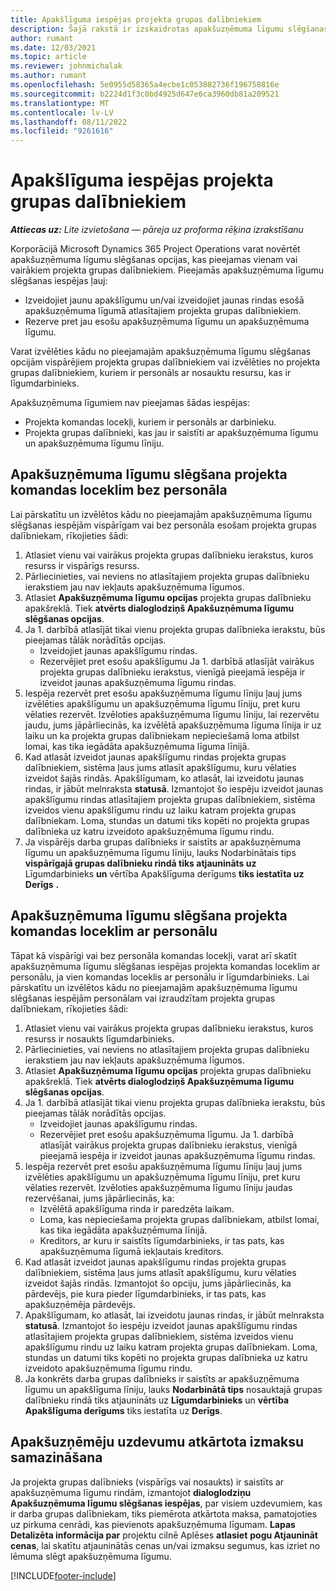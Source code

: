 ```yaml
---
title: Apakšlīguma iespējas projekta grupas dalībniekiem
description: Šajā rakstā ir izskaidrotas apakšuzņēmuma līgumu slēgšanas iespējas projekta grupas dalībniekiem pakalpojumā Microsoft Dynamics 365 Project Operations.
author: rumant
ms.date: 12/03/2021
ms.topic: article
ms.reviewer: johnmichalak
ms.author: rumant
ms.openlocfilehash: 5e0955d58365a4ecbe1c053882736f196758816e
ms.sourcegitcommit: b2224d1f3c0bd4925d647e6ca3960db81a209521
ms.translationtype: MT
ms.contentlocale: lv-LV
ms.lasthandoff: 08/11/2022
ms.locfileid: "9261616"
---
```

# <a name="subcontracting-options-for-project-team-members"></a>Apakšlīguma iespējas projekta grupas dalībniekiem

_**Attiecas uz:** Lite izvietošana — pāreja uz proforma rēķina izrakstīšanu_

Korporācijā Microsoft Dynamics 365 Project Operations varat novērtēt apakšuzņēmuma līgumu slēgšanas opcijas, kas pieejamas vienam vai vairākiem projekta grupas dalībniekiem. Pieejamās apakšuzņēmuma līgumu slēgšanas iespējas ļauj:

- Izveidojiet jaunu apakšlīgumu un/vai izveidojiet jaunas rindas esošā apakšuzņēmuma līgumā atlasītajiem projekta grupas dalībniekiem. 
- Rezerve pret jau esošu apakšuzņēmuma līgumu un apakšuzņēmuma līgumu. 

Varat izvēlēties kādu no pieejamajām apakšuzņēmuma līgumu slēgšanas opcijām vispārējiem projekta grupas dalībniekiem vai izvēlēties no projekta grupas dalībniekiem, kuriem ir personāls ar nosauktu resursu, kas ir līgumdarbinieks. 

Apakšuzņēmuma līgumiem nav pieejamas šādas iespējas:

- Projekta komandas locekļi, kuriem ir personāls ar darbinieku. 
- Projekta grupas dalībnieki, kas jau ir saistīti ar apakšuzņēmuma līgumu un apakšuzņēmuma līgumu līniju. 

## <a name="subcontracting-an-unstaffed-project-team-member"></a>Apakšuzņēmuma līgumu slēgšana projekta komandas loceklim bez personāla

Lai pārskatītu un izvēlētos kādu no pieejamajām apakšuzņēmuma līgumu slēgšanas iespējām vispārīgam vai bez personāla esošam projekta grupas dalībniekam, rīkojieties šādi:

1. Atlasiet vienu vai vairākus projekta grupas dalībnieku ierakstus, kuros resurss ir vispārīgs resurss.
2. Pārliecinieties, vai neviens no atlasītajiem projekta grupas dalībnieku ierakstiem jau nav iekļauts apakšuzņēmuma līgumos. 
3. Atlasiet **Apakšuzņēmuma līgumu opcijas** projekta grupas dalībnieku apakšreklā. Tiek **atvērts dialoglodziņš Apakšuzņēmuma līgumu slēgšanas opcijas**. 
4. Ja 1. darbībā atlasījāt tikai vienu projekta grupas dalībnieka ierakstu, būs pieejamas tālāk norādītās opcijas.
    - Izveidojiet jaunas apakšlīgumu rindas. 
    - Rezervējiet pret esošu apakšlīgumu Ja 1. darbībā atlasījāt vairākus projekta grupas dalībnieku ierakstus, vienīgā pieejamā iespēja ir izveidot jaunas apakšuzņēmuma līgumu rindas.
5. Iespēja rezervēt pret esošu apakšuzņēmuma līgumu līniju ļauj jums izvēlēties apakšlīgumu un apakšuzņēmuma līgumu līniju, pret kuru vēlaties rezervēt. Izvēloties apakšuzņēmuma līgumu līniju, lai rezervētu jaudu, jums jāpārliecinās, ka izvēlētā apakšuzņēmuma līguma līnija ir uz laiku un ka projekta grupas dalībniekam nepieciešamā loma atbilst lomai, kas tika iegādāta apakšuzņēmuma līguma līnijā.
6. Kad atlasāt izveidot jaunas apakšlīgumu rindas projekta grupas dalībniekiem, sistēma ļaus jums atlasīt apakšlīgumu, kuru vēlaties izveidot šajās rindās. Apakšlīgumam, ko atlasāt, lai izveidotu jaunas rindas, ir jābūt melnraksta **statusā**. Izmantojot šo iespēju izveidot jaunas apakšlīgumu rindas atlasītajiem projekta grupas dalībniekiem, sistēma izveidos vienu apakšlīgumu rindu uz laiku katram projekta grupas dalībniekam. Loma, stundas un datumi tiks kopēti no projekta grupas dalībnieka uz katru izveidoto apakšuzņēmuma līgumu rindu. 
7. Ja vispārējs darba grupas dalībnieks ir saistīts ar apakšuzņēmuma līgumu un apakšuzņēmuma līgumu līniju, lauks Nodarbinātais tips **vispārīgajā grupas dalībnieku rindā tiks atjaunināts uz** Līgumdarbinieks **un** vērtība Apakšlīguma derīgums **tiks iestatīta uz Derīgs** **.**

## <a name="subcontracting-a-staffed-project-team-member"></a>Apakšuzņēmuma līgumu slēgšana projekta komandas loceklim ar personālu

Tāpat kā vispārīgi vai bez personāla komandas locekļi, varat arī skatīt apakšuzņēmuma līgumu slēgšanas iespējas projekta komandas loceklim ar personālu, ja vien komandas loceklis ar personālu ir līgumdarbinieks. Lai pārskatītu un izvēlētos kādu no pieejamajām apakšuzņēmuma līgumu slēgšanas iespējām personālam vai izraudzītam projekta grupas dalībniekam, rīkojieties šādi:

1. Atlasiet vienu vai vairākus projekta grupas dalībnieku ierakstus, kuros resurss ir nosaukts līgumdarbinieks.
2. Pārliecinieties, vai neviens no atlasītajiem projekta grupas dalībnieku ierakstiem jau nav iekļauts apakšuzņēmuma līgumos. 
3. Atlasiet **Apakšuzņēmuma līgumu opcijas** projekta grupas dalībnieku apakšreklā. Tiek **atvērts dialoglodziņš Apakšuzņēmuma līgumu slēgšanas opcijas**. 
4. Ja 1. darbībā atlasījāt tikai vienu projekta grupas dalībnieka ierakstu, būs pieejamas tālāk norādītās opcijas.
      - Izveidojiet jaunas apakšlīgumu rindas.
      - Rezervējiet pret esošu apakšuzņēmuma līgumu.
  Ja 1. darbībā atlasījāt vairākus projekta grupas dalībnieku ierakstus, vienīgā pieejamā iespēja ir izveidot jaunas apakšuzņēmuma līgumu rindas.
5. Iespēja rezervēt pret esošu apakšuzņēmuma līgumu līniju ļauj jums izvēlēties apakšlīgumu un apakšuzņēmuma līgumu līniju, pret kuru vēlaties rezervēt. Izvēloties apakšuzņēmuma līgumu līniju jaudas rezervēšanai, jums jāpārliecinās, ka:
      - Izvēlētā apakšlīguma rinda ir paredzēta laikam. 
      - Loma, kas nepieciešama projekta grupas dalībniekam, atbilst lomai, kas tika iegādāta apakšuzņēmuma līnijā. 
      - Kreditors, ar kuru ir saistīts līgumdarbinieks, ir tas pats, kas apakšuzņēmuma līgumā iekļautais kreditors.
6. Kad atlasāt izveidot jaunas apakšlīgumu rindas projekta grupas dalībniekiem, sistēma ļaus jums atlasīt apakšlīgumu, kuru vēlaties izveidot šajās rindās. Izmantojot šo opciju, jums jāpārliecinās, ka pārdevējs, pie kura pieder līgumdarbinieks, ir tas pats, kas apakšuzņēmēja pārdevējs. 
7. Apakšlīgumam, ko atlasāt, lai izveidotu jaunas rindas, ir jābūt melnraksta **statusā**. Izmantojot šo iespēju izveidot jaunas apakšlīgumu rindas atlasītajiem projekta grupas dalībniekiem, sistēma izveidos vienu apakšlīgumu rindu uz laiku katram projekta grupas dalībniekam. Loma, stundas un datumi tiks kopēti no projekta grupas dalībnieka uz katru izveidoto apakšuzņēmuma līgumu rindu.  
8. Ja konkrēts darba grupas dalībnieks ir saistīts ar apakšuzņēmuma līgumu un apakšlīguma līniju, lauks **Nodarbinātā tips** nosauktajā grupas dalībnieku rindā tiks atjaunināts uz **Līgumdarbinieks** un **vērtība Apakšlīguma derīgums** tiks iestatīta uz **Derīgs**.

## <a name="re-costing-subcontractor-assignments"></a>Apakšuzņēmēju uzdevumu atkārtota izmaksu samazināšana

Ja projekta grupas dalībnieks (vispārīgs vai nosaukts) ir saistīts ar apakšuzņēmuma līgumu rindām, izmantojot **dialoglodziņu Apakšuzņēmuma līgumu slēgšanas iespējas**, par visiem uzdevumiem, kas ir darba grupas dalībniekam, tiks piemērota atkārtota maksa, pamatojoties uz pirkuma cenrādi, kas pievienots apakšuzņēmuma līgumam. **Lapas Detalizēta informācija par** projektu cilnē Aplēses **atlasiet** **pogu Atjaunināt cenas**, lai skatītu atjauninātās cenas un/vai izmaksu segumus, kas izriet no lēmuma slēgt apakšuzņēmuma līgumu.

[!INCLUDE[footer-include](../../includes/footer-banner.md)]
